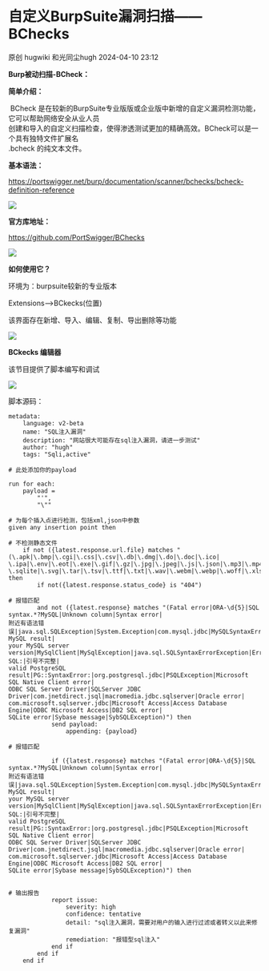 #  自定义BurpSuite漏洞扫描——BChecks   
原创 hugwiki  和光同尘hugh   2024-04-10 23:12  
  
**Burp被动扫描-BCheck：**  
  
  
  
**简单介绍：**  
  
 BCheck 是在较新的BurpSuite专业版版或企业版中新增的自定义漏洞检测功能，它可以帮助网络安全从业人员  
创建和导入的自定义扫描检查，使得渗透测试更加的精确高效。BCheck可以是一个具有独特文件扩展名  
.bcheck 的纯文本文件。  
  
**基本语法：**  
  
https://portswigger.net/burp/documentation/scanner/bchecks/bcheck-definition-reference  
  
![](https://mmbiz.qpic.cn/mmbiz_png/ibOye74XMEXphRjibr6tHerAViaAJdicLuFOVChKXNY1lsz3TcLibP5XZ9sibo87uSG2t1yLU9JsWW2aRDJ3W4WBlCyw/640?wx_fmt=png&from=appmsg "")  
  
**官方库地址：**  
  
https://github.com/PortSwigger/BChecks  
  
![](https://mmbiz.qpic.cn/mmbiz_png/ibOye74XMEXphRjibr6tHerAViaAJdicLuFOqYLPJrrHMib7tjS2IkkCnDpb7mnTbwbFQtZyr6SReoD1015PkYEcuPw/640?wx_fmt=png&from=appmsg "")  
  
**如何使用它？**  
  
环境为：burpsuite较新的专业版本  
  
Extensions-->BCkecks(位置)  
  
该界面存在新增、导入、编辑、复制、导出删除等功能  
  
![](https://mmbiz.qpic.cn/mmbiz_png/ibOye74XMEXphRjibr6tHerAViaAJdicLuFOsYDDWcdXiah3kjZ5nLNtPAiadaGZkia3Z5EyqkA9eoDicUU1enjiaHEia4Vw/640?wx_fmt=png&from=appmsg "")  
  
**BCkecks 编辑器**  
  
该节目提供了脚本编写和调试  
  
![](https://mmbiz.qpic.cn/mmbiz_png/ibOye74XMEXphRjibr6tHerAViaAJdicLuFOpWn0DoUn54wWcUaWcjp5gcn2x925cmCnkDWEeR3Elj1xpZD1xKFqww/640?wx_fmt=png&from=appmsg "")  
  
脚本源码：  
```
metadata:
    language: v2-beta
    name: "SQL注入漏洞"
    description: "网站很大可能存在sql注入漏洞，请进一步测试"
    author: "hugh"
    tags: "Sqli,active"

# 此处添加你的payload

run for each:
    payload =
        "'",
        "\""

# 为每个插入点进行检测，包括xml,json中参数
given any insertion point then

# 不检测静态文件
    if not ({latest.response.url.file} matches "(\.apk|\.bmp|\.cgi|\.css|\.csv|\.db|\.dmg|\.do|\.doc|\.ico|
\.ipa|\.env|\.eot|\.exe|\.gif|\.gz|\.jpg|\.jpeg|\.js|\.json|\.mp3|\.mp4|\.otf|\.pdf|\.png|\.ppt|\.rar|
\.sqlite|\.svg|\.tar|\.tsv|\.ttf|\.txt|\.wav|\.webm|\.webp|\.woff|\.xls|\.xml|\.zip)") then
        if not({latest.response.status_code} is "404") 

# 报错匹配
        and not ({latest.response} matches "(Fatal error|ORA-\d{5}|SQL syntax.*?MySQL|Unknown column|Syntax error|
附近有语法错误|java.sql.SQLException|System.Exception|com.mysql.jdbc|MySQLSyntaxErrorException|valid MySQL result|
your MySQL server version|MySqlClient|MySqlException|java.sql.SQLSyntaxErrorException|Error SQL:|引号不完整|
valid PostgreSQL result|PG::SyntaxError:|org.postgresql.jdbc|PSQLException|Microsoft SQL Native Client error|
ODBC SQL Server Driver|SQLServer JDBC Driver|com.jnetdirect.jsql|macromedia.jdbc.sqlserver|Oracle error|
com.microsoft.sqlserver.jdbc|Microsoft Access|Access Database Engine|ODBC Microsoft Access|DB2 SQL error|
SQLite error|Sybase message|SybSQLException)") then
            send payload:
                appending: {payload}

# 报错匹配
 
            if ({latest.response} matches "(Fatal error|ORA-\d{5}|SQL syntax.*?MySQL|Unknown column|Syntax error|
附近有语法错误|java.sql.SQLException|System.Exception|com.mysql.jdbc|MySQLSyntaxErrorException|valid MySQL result|
your MySQL server version|MySqlClient|MySqlException|java.sql.SQLSyntaxErrorException|Error SQL:|引号不完整|
valid PostgreSQL result|PG::SyntaxError:|org.postgresql.jdbc|PSQLException|Microsoft SQL Native Client error|
ODBC SQL Server Driver|SQLServer JDBC Driver|com.jnetdirect.jsql|macromedia.jdbc.sqlserver|Oracle error|
com.microsoft.sqlserver.jdbc|Microsoft Access|Access Database Engine|ODBC Microsoft Access|DB2 SQL error|
SQLite error|Sybase message|SybSQLException)") then


# 输出报告
            report issue:
                severity: high
                confidence: tentative
                detail: "sql注入漏洞，需要对用户的输入进行过滤或者转义以此来修复漏洞"
                remediation: "报错型sql注入"
            end if
        end if 
    end if
```  
  
  
  
